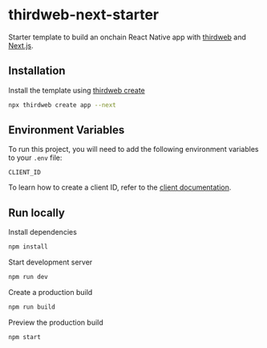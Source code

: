 
# thirdweb-next-starter
Starter template to build an onchain React Native app with [thirdweb](https://thirdweb.com/) and [Next.js](https://nextjs.org/).

## Installation

Install the template using [thirdweb create](https://portal.thirdweb.com/cli/create)

```bash
npx thirdweb create app --next
```

## Environment Variables

To run this project, you will need to add the following environment variables to your `.env` file:

`CLIENT_ID`

To learn how to create a client ID, refer to the [client documentation](https://portal.thirdweb.com/typescript/v5/client). 

## Run locally

Install dependencies

```bash
npm install
```

Start development server

```bash
npm run dev
```

Create a production build

```bash
npm run build
```

Preview the production build

```bash
npm start
```





